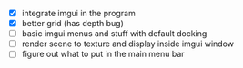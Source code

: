 - [x] integrate imgui in the program
- [x] better grid (has depth bug)
- [ ] basic imgui menus and stuff with default docking
- [ ] render scene to texture and display inside imgui window
- [ ] figure out what to put in the main menu bar
